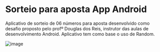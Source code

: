 # Sorteio para aposta App Android 

Aplicativo de sorteio de 06 números para aposta desenvolvido como desafio proposto pelo profº Douglas dos Reis, instrutor das aulas de desenvolvimento Android. Aplicativo tem como base o uso de Random.

![image](https://github.com/minoru-yamanaka/Sorteiode6numerosparaaposta/assets/106222007/5233a56c-0992-4ca4-ab0d-eb6e4d31b506)

